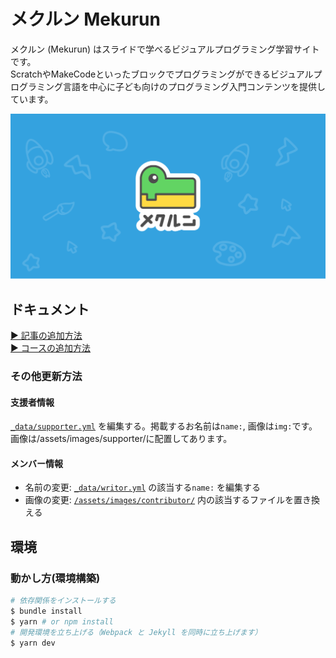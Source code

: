 # メクルン Mekurun

メクルン (Mekurun) はスライドで学べるビジュアルプログラミング学習サイトです。  
ScratchやMakeCodeといったブロックでプログラミングができるビジュアルプログラミング言語を中心に子ども向けのプログラミング入門コンテンツを提供しています。

![OGP](/assets/images/ogp/main.png)

## ドキュメント

[▶ 記事の追加方法](/docs/template-article.md)  
[▶ コースの追加方法](/docs/template-course.md)

### その他更新方法
#### 支援者情報
[`_data/supporter.yml`](_data/supporter.yml) を編集する。掲載するお名前は`name:`, 画像は`img:`です。画像は/assets/images/supporter/に配置してあります。

#### メンバー情報
- 名前の変更: [`_data/writor.yml`](_data/writor.yml) の該当する`name:` を編集する
- 画像の変更: [`/assets/images/contributor/`](/assets/images/contributor/) 内の該当するファイルを置き換える

## 環境
### 動かし方(環境構築)
```bash
# 依存関係をインストールする
$ bundle install
$ yarn # or npm install
# 開発環境を立ち上げる（Webpack と Jekyll を同時に立ち上げます）
$ yarn dev
```
